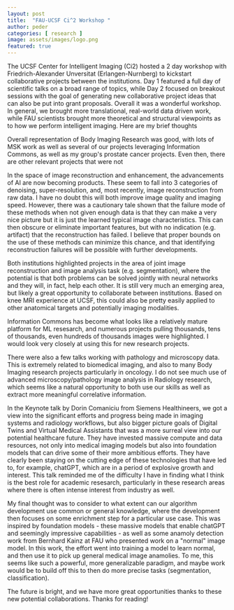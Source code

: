 ```yaml
---
layout: post
title:  "FAU-UCSF Ci^2 Workshop "
author: peder
categories: [ research ]
image: assets/images/logo.png
featured: true
---
```


The UCSF Center for Intelligent Imaging (Ci2) hosted a 2 day workshop with Friedrich-Alexander Unversitat (Erlangen-Nurnberg) to kickstart collaborative projects between the institutions.  Day 1 featured a full day of scientific talks on a broad range of topics, while Day 2 focused on breakout sessions with the goal of generating new collaborative project ideas that can also be put into grant proposals.  Overall it was a wonderful workshop.  In general, we brought more translational, real-world data driven work, while FAU scientists brought more theoretical and structural viewpoints as to how we perform intelligent imaging.  Here are my brief thoughts

Overall representation of Body Imaging Research was good, with lots of MSK work as well as several of our projects leveraging Information Commons, as well as my group's prostate cancer projects.  Even then, there are other relevant projects that were not

In the space of image reconstruction and enhancement, the advancements of AI are now becoming products.  These seem to fall into 3 categories of denoising, super-resolution, and, most recently, image reconstruction from raw data.  I have no doubt this will both improve image quality and imaging speed.  However, there was a cautionary tale shown that the failure mode of these methods when not given enough data is that they can make a very nice picture but it is just the learned typical image characteristics.  This can then obscure or eliminate important features, but with no indication (e.g. artifact) that the reconstruction has failed.  I believe that proper bounds on the use of these methods can minimize this chance, and that identifying reconstruction failures will be possible with further developments.

Both institutions highlighted projects in the area of joint image reconstruction and image analysis task (e.g. segmentation), where the potential is that both problems can be solved jointly with neural networks and they will, in fact, help each other.  It is still very much an emerging area, but likely a great opportunity to collaborate between institutions.  Based on knee MRI experience at UCSF, this could also be pretty easily applied to other anatomical targets and potentially imaging modalities.

Information Commons has become what looks like a relatively mature platform for ML resesarch, and numerous projects pulling thousands, tens of thousands, even hundreds of thousands images were highlighted.  I would look very closely at using this for new research projects.

There were also a few talks working with pathology and microscopy data.  This is extremely related to biomedical imaging, and also to many Body Imaging research projects particularly in oncology.  I do not see much use of advanced microscopy/pathology image analysis in Radiology research, which seems like a natural opportunity to both use our skills as well as extract more meaningful correlative information.

In the Keynote talk by Dorin Comaniciu from Siemens Healthineers, we got a view into the significant efforts and progress being made in imaging systems and radiology workflows, but also bigger picture goals of Digital Twins and Virtual Medical Assistants that was a more surreal view into our potential healthcare future.  They have invested massive compute and data resources, not only into medical imaging models but also into foundation models that can drive some of their more ambitious efforts.  They have clearly been staying on the cutting edge of these technologies that have led to, for example, chatGPT, which are in a period of explosive growth and interest.  This talk reminded me of the difficulty I have in finding what I think is the best role for academic resesarch, particularly in these research areas where there is often intense interest from industry as well.

My final thought was to consider to what extent can our algorithm development use common or general knowledge, where the development then focuses on some enrichment step for a particular use case.  This was inspired by foundation models - these massive models that enable chatGPT and seemingly impressive capabilities - as well as some anamoly detection work from Bernhard Kainz at FAU who presented work on a "normal" image model.  In this work, the effort went into training a model to learn normal, and then use it to pick up general medical image anamolies.  To me, this seems like such a powerful, more generalizable paradigm, and maybe work would be to build off this to then do more precise tasks (segmentation, classification).

The future is bright, and we have more great opportunities thanks to these new potential collaborations.  Thanks for reading!